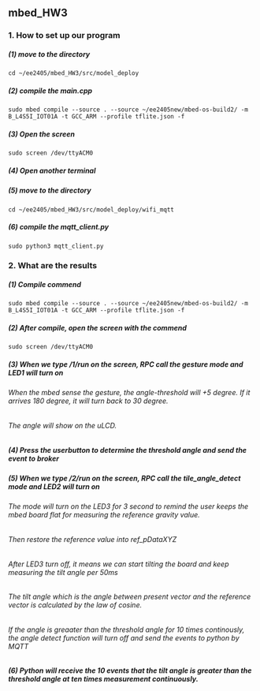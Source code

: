 ## mbed_HW3

### 1. How to set up our program
##### (1) move to the directory
  `cd ~/ee2405/mbed_HW3/src/model_deploy`
##### (2) compile the main.cpp
  `sudo mbed compile --source . --source ~/ee2405new/mbed-os-build2/ -m B_L4S5I_IOT01A -t GCC_ARM --profile tflite.json -f`
##### (3) Open the screen 
  `sudo screen /dev/ttyACM0`
##### (4) Open another terminal
##### (5) move to the directory
  `cd ~/ee2405/mbed_HW3/src/model_deploy/wifi_mqtt`
##### (6) compile the mqtt_client.py
  `sudo python3 mqtt_client.py`

### 2. What are the results
##### (1) Compile commend
  `sudo mbed compile --source . --source ~/ee2405new/mbed-os-build2/ -m B_L4S5I_IOT01A -t GCC_ARM --profile tflite.json -f`
##### (2) After compile, open the screen with the commend 
  `sudo screen /dev/ttyACM0`
##### (3) When we type /1/run on the screen, RPC call the gesture mode and LED1 will turn on
###### When the mbed sense the gesture, the angle-threshold will +5 degree. If it arrives 180 degree, it will turn back to 30 degree.
###### The angle will show on the uLCD.

##### (4) Press the userbutton to determine the threshold angle and send the event to broker

##### (5) When we type /2/run on the screen, RPC call the tile_angle_detect mode and LED2 will turn on
###### The mode will turn on the LED3 for 3 second to remind the user keeps the mbed board flat for measuring the reference gravity value.
###### Then restore the reference value into ref_pDataXYZ
###### After LED3 turn off, it means we can start tilting the board and keep measuring the tilt angle per 50ms
###### The tilt angle which is the angle between present vector and the reference vector is calculated by the law of cosine.
###### If the angle is greaater than the threshold angle for 10 times continously, the angle detect function will turn off and send the events to python by MQTT

##### (6) Python will receive the 10 events that the tilt angle is greater than the threshold angle at ten times measurement continuously. 
